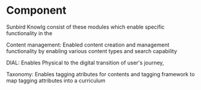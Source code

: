 # Component

Sunbird Knowlg  consist of these modules which enable specific  functionality in the&#x20;

Content management: Enabled content creation and management functionality by enabling various content types and search capability&#x20;

DIAL: Enables Physical to the digital transition of user's journey,

Taxonomy: Enables  tagging atributes for contents and tagging framework to map tagging attributes into a curriculum

